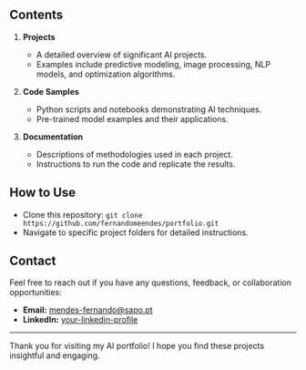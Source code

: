 
## Contents

1. **Projects**
   - A detailed overview of significant AI projects.
   - Examples include predictive modeling, image processing, NLP models, and optimization algorithms.

2. **Code Samples**
   - Python scripts and notebooks demonstrating AI techniques.
   - Pre-trained model examples and their applications.

3. **Documentation**
   - Descriptions of methodologies used in each project.
   - Instructions to run the code and replicate the results.

## How to Use

- Clone this repository: `git clone https://github.com/fernandomeendes/portfolio.git`
- Navigate to specific project folders for detailed instructions.

## Contact

Feel free to reach out if you have any questions, feedback, or collaboration opportunities:
- **Email:** mendes-fernando@sapo.pt
- **LinkedIn:** [your-linkedin-profile](https://www.linkedin.com/in/fernandomeendes)

---

Thank you for visiting my AI portfolio! I hope you find these projects insightful and engaging.
